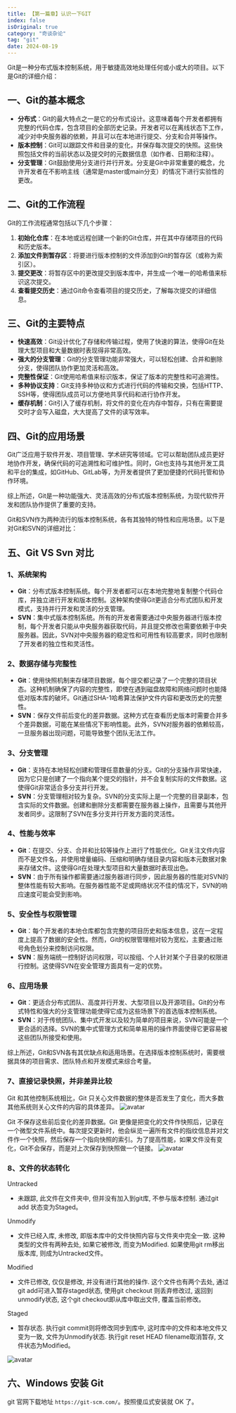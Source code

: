 ```yaml
---
title: 【第一篇章】认识一下GIT
index: false
isOriginal: true
category: "奇谈杂论"
tag: "git"
date: 2024-08-19
---
```


Git是一种分布式版本控制系统，用于敏捷高效地处理任何或小或大的项目。以下是Git的详细介绍：

## 一、Git的基本概念

* **分布式**：Git的最大特点之一是它的分布式设计。这意味着每个开发者都拥有完整的代码仓库，包含项目的全部历史记录。开发者可以在离线状态下工作，减少对中央服务器的依赖，并且可以在本地进行提交、分支和合并等操作。
* **版本控制**：Git可以跟踪文件和目录的变化，并保存每次提交的快照。这些快照包括文件的当前状态以及提交时的元数据信息（如作者、日期和注释）。
* **分支管理**：Git鼓励使用分支进行并行开发。分支是Git中非常重要的概念，允许开发者在不影响主线（通常是master或main分支）的情况下进行实验性的更改。

## 二、Git的工作流程

Git的工作流程通常包括以下几个步骤：

1. **初始化仓库**：在本地或远程创建一个新的Git仓库，并在其中存储项目的代码和历史版本。
2. **添加文件到暂存区**：将要进行版本控制的文件添加到Git的暂存区（或称为索引区）。
3. **提交更改**：将暂存区中的更改提交到版本库中，并生成一个唯一的哈希值来标识这次提交。
4. **查看提交历史**：通过Git命令查看项目的提交历史，了解每次提交的详细信息。

## 三、Git的主要特点

* **快速高效**：Git设计优化了存储和传输过程，使用了快速的算法，使得Git在处理大型项目和大量数据时表现得非常高效。
* **强大的分支管理**：Git的分支管理功能非常强大，可以轻松创建、合并和删除分支，使得团队协作更加灵活和高效。
* **完整性保证**：Git使用哈希值来标识版本，保证了版本的完整性和可追溯性。
* **多种协议支持**：Git支持多种协议和方式进行代码的传输和交换，包括HTTP、SSH等，使得团队成员可以方便地共享代码和进行协作开发。
* **缓存机制**：Git引入了缓存机制，将文件的变化在内存中暂存，只有在需要提交时才会写入磁盘，大大提高了文件的读写效率。

## 四、Git的应用场景

Git广泛应用于软件开发、项目管理、学术研究等领域。它可以帮助团队成员更好地协作开发，确保代码的可追溯性和可维护性。同时，Git也支持与其他开发工具和平台的集成，如GitHub、GitLab等，为开发者提供了更加便捷的代码托管和协作环境。

综上所述，Git是一种功能强大、灵活高效的分布式版本控制系统，为现代软件开发和团队协作提供了重要的支持。

Git和SVN作为两种流行的版本控制系统，各有其独特的特性和应用场景。以下是对Git和SVN的详细对比：

## 五、Git VS Svn 对比

### 1、系统架构

* **Git**：分布式版本控制系统。每个开发者都可以在本地完整地复制整个代码仓库，并独立进行开发和版本控制。这种架构使得Git更适合分布式团队和开发模式，支持并行开发和灵活的分支管理。
* **SVN**：集中式版本控制系统。所有的开发者需要通过中央服务器进行版本控制，每个开发者只能从中央服务器获取代码，并且提交修改也需要依赖于中央服务器。因此，SVN对中央服务器的稳定性和可用性有较高要求，同时也限制了开发者的独立性和灵活性。

### 2、数据存储与完整性

* **Git**：使用快照机制来存储项目数据，每个提交都记录了一个完整的项目状态。这种机制确保了内容的完整性，即使在遇到磁盘故障和网络问题时也能降低对版本库的破坏。Git通过SHA-1哈希算法保护文件内容和更改历史的完整性。
* **SVN**：保存文件前后变化的差异数据。这种方式在查看历史版本时需要合并多个差异数据，可能在某些情况下影响性能。此外，SVN对服务器的依赖较高，一旦服务器出现问题，可能导致整个团队无法工作。

### 3、分支管理

* **Git**：支持在本地轻松创建和管理任意数量的分支。Git的分支操作非常快速，因为它只是创建了一个指向某个提交的指针，并不会复制实际的文件数据。这使得Git非常适合多分支并行开发。
* **SVN**：分支管理相对较为复杂。SVN的分支实际上是一个完整的目录副本，包含实际的文件数据。创建和删除分支都需要在服务器上操作，且需要与其他开发者同步。这限制了SVN在多分支并行开发方面的灵活性。

### 4、性能与效率

* **Git**：在提交、分支、合并和比较等操作上进行了性能优化。Git关注文件内容而不是文件名，并使用增量编码、压缩和明确存储目录内容和版本元数据对象来存储文件。这使得Git在处理大型项目和大量数据时表现出色。
* **SVN**：由于所有操作都需要通过服务器进行同步，因此服务器的性能对SVN的整体性能有较大影响。在服务器性能不足或网络状况不佳的情况下，SVN的响应速度可能会受到影响。

### 5、安全性与权限管理

* **Git**：每个开发者的本地仓库都包含完整的项目历史和版本信息，这在一定程度上提高了数据的安全性。然而，Git的权限管理相对较为宽松，主要通过账号角色划分来控制访问权限。
* **SVN**：服务端统一控制好访问权限，可以按组、个人针对某个子目录的权限进行控制。这使得SVN在安全管理方面具有一定的优势。

### 6、应用场景

* **Git**：更适合分布式团队、高度并行开发、大型项目以及开源项目。Git的分布式特性和强大的分支管理功能使得它成为这些场景下的首选版本控制系统。
* **SVN**：对于传统团队、集中式开发以及较为简单的项目来说，SVN可能是一个更合适的选择。SVN的集中式管理方式和简单易用的操作界面使得它更容易被这些团队所接受和使用。

综上所述，Git和SVN各有其优缺点和适用场景。在选择版本控制系统时，需要根据具体的项目需求、团队特点和开发模式来综合考量。

### 7、直接记录快照，并非差异比较

Git 和其他控制系统相比，Git 只关心文件数据的整体是否发生了变化，而大多数其他系统则关心文件的内容的具体差异。
![avatar](./1.3.png)

Git 不保存这些前后变化的差异数据。Git 更像是把变化的文件作快照后，记录在一个微型文件系统中。每次提交更新时，他会纵览一遍所有文件的指纹信息并对文件作一个快照，然后保存一个指向快照的索引。为了提高性能，如果文件没有变化，Git不会保存，而是对上次保存到快照做一个链接。
![avatar](./1.4.png)


### 8、文件的状态转化

Untracked

* 未跟踪, 此文件在文件夹中, 但并没有加入到git库, 不参与版本控制. 通过git add 状态变为Staged。

Unmodify

* 文件已经入库, 未修改, 即版本库中的文件快照内容与文件夹中完全一致. 这种类型的文件有两种去处, 如果它被修改, 而变为Modified. 如果使用git rm移出版本库, 则成为Untracked文件。

Modified

* 文件已修改, 仅仅是修改, 并没有进行其他的操作. 这个文件也有两个去处, 通过git add可进入暂存staged状态, 使用git checkout 则丢弃修改过, 返回到unmodify状态, 这个git checkout即从库中取出文件, 覆盖当前修改。

Staged

* 暂存状态. 执行git commit则将修改同步到库中, 这时库中的文件和本地文件又变为一致, 文件为Unmodify状态. 执行git reset HEAD filename取消暂存, 文件状态为Modified。

![avatar](./1.5.png)


## 六、Windows 安装 Git

git 官网下载地址 `https://git-scm.com/`。按照傻瓜式安装就 OK 了。